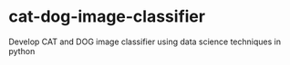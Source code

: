 # cat-dog-image-classifier
Develop CAT and DOG image classifier using data science techniques in python
